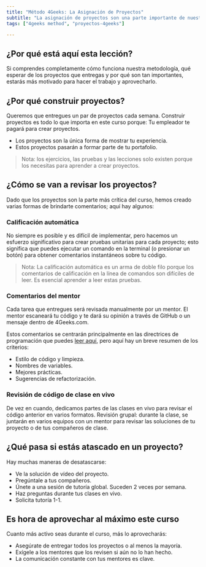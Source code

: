 ```yaml
---
title: "Método 4Geeks: La Asignación de Proyectos"
subtitle: "La asignación de proyectos son una parte importante de nuestro método de aprendizaje, estas lecciones te mostrarán qué esperar y por qué es tan importante."
tags: ["4geeks method", "proyectos-4geeks"]

---
```


## ¿Por qué está aquí esta lección?
Si comprendes completamente cómo funciona nuestra metodología, qué esperar de los proyectos que entregas y por qué son tan importantes, estarás más motivado para hacer el trabajo y aprovecharlo. 

## ¿Por qué construir proyectos?
Queremos que entregues un par de proyectos cada semana. Construir proyectos es todo lo que importa en este curso porque:
Tu empleador te pagará para crear proyectos.

- Los proyectos son la única forma de mostrar tu experiencia.
- Estos proyectos pasarán a formar parte de tu portafolio.

> Nota: los ejercicios, las pruebas y las lecciones solo existen porque los necesitas para aprender a crear proyectos.

## ¿Cómo se van a revisar los proyectos?
Dado que los proyectos son la parte más crítica del curso, hemos creado varias formas de brindarte comentarios; aquí hay algunos:

### Calificación automática
No siempre es posible y es difícil de implementar, pero hacemos un esfuerzo significativo para crear pruebas unitarias para cada proyecto; esto significa que puedes ejecutar un comando en la terminal (o presionar un botón) para obtener comentarios instantáneos sobre tu código.

> Nota: La calificación automática es un arma de doble filo porque los comentarios de calificación en la línea de comandos son difíciles de leer. Es esencial aprender a leer estas pruebas.

### Comentarios del mentor
Cada tarea que entregues será revisada manualmente por un mentor. El mentor escaneará tu código y te dará su opinión a través de GitHub o un mensaje dentro de 4Geeks.com.

Estos comentarios se centrarán principalmente en las directrices de programación que puedes [leer aquí](https://4geeks.com/es/lesson/estandares-y-lineamientos-de-codigo), pero aquí hay un breve resumen de los criterios:

- Estilo de código y limpieza.
- Nombres de variables.
- Mejores prácticas.
- Sugerencias de refactorización.

### Revisión de código de clase en vivo
De vez en cuando, dedicamos partes de las clases en vivo para revisar el código anterior en varios formatos.
Revisión grupal: durante la clase, se juntarán en varios equipos con un mentor para revisar las soluciones de tu proyecto o de tus compañeros de clase.

## ¿Qué pasa si estás atascado en un proyecto?
Hay muchas maneras de desatascarse:

- Ve la solución de vídeo del proyecto.
- Pregúntale a tus compañeros.
- Únete a una sesión de tutoría global. Suceden 2 veces por semana.
- Haz preguntas durante tus clases en vivo.
- Solicita tutoría 1-1.

## Es hora de aprovechar al máximo este curso
Cuanto más activo seas durante el curso, más lo aprovecharás:

- Asegúrate de entregar todos los proyectos o al menos la mayoría.
- Exígele a los mentores que los revisen si aún no lo han hecho.
- La comunicación constante con tus mentores es clave.

